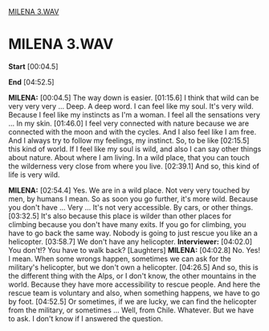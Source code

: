 [MILENA 3.WAV](#milena---3.wav)

MILENA 3.WAV
============

**Start** \[00:04.5\]

**End** \[04:52.5\]

**MILENA:**  [00:04.5] The way down is easier. 
 [01:15.6] I think that wild can be very very very ... Deep. A deep word. I can feel like my soul. It's very wild. Because I feel like my instincts as I'm a woman. I feel all the sensations very ... In my skin. 
 [01:46.0] I feel very connected with nature because we are connected with the moon and with the cycles. And I also feel like I am free. And I always try to follow my feelings, my instinct. So, to be like 
 [02:15.5] this kind of world. If I feel like my soul is wild, and also I can say other things about nature. About where I am living. In a wild place, that you can touch the wilderness very close from where you live. 
 [02:39.1] And so, this kind of life is very wild. 

**MILENA:**  [02:54.4] Yes. We are in a wild place. Not very very touched by men, by humans I mean. So as soon you go further, it's more wild. Because you don't have ... Very ... It's not very accessible. By cars, or other things. 
 [03:32.5] It's also because this place is wilder than other places for climbing because you don't have many exits. If you go for climbing, you have to go back the same way. Nobody is going to just rescue you like an a helicopter. 
 [03:58.7] We don't have any helicopter. 
**Interviewer:** [04:02.0] You don't!? You have to walk back? [Laughters]
**MILENA:**  [04:02.8] No. Yes! I mean. When some wrongs happen, sometimes we can ask for the military's helicopter, but we don't own a helicopter. 
 [04:26.5] And so, this is the different thing with the Alps, or I don't know, the other mountains in the world. Because they have more accessibility to rescue people. And here the rescue team is voluntary and also, when something happens, we have to go by foot. 
 [04:52.5] Or sometimes, if we are lucky, we can find the helicopter from the military, or sometimes ... Well, from Chile. Whatever. But we have to ask. I don't know if I answered the question. 